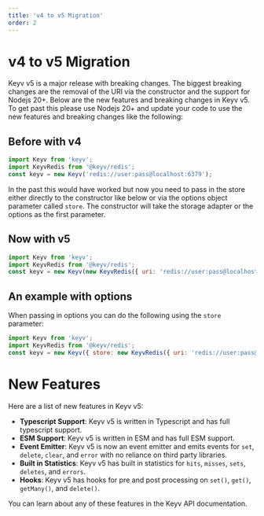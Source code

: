 ```yaml
---
title: 'v4 to v5 Migration'
order: 2
---
```


# v4 to v5 Migration

Keyv v5 is a major release with breaking changes. The biggest breaking changes are the removal of the URI via the constructor and the support for Nodejs 20+. Below are the new features and breaking changes in Keyv v5. To get past this please use Nodejs 20+ and update your code to use the new features and breaking changes like the following:

## Before with v4
```js
import Keyv from 'keyv';
import KeyvRedis from '@keyv/redis';
const keyv = new Keyv('redis://user:pass@localhost:6379');
```

In the past this would have worked but now you need to pass in the store either directly to the constructor like below or via the options object parameter called `store`. The constructor will take the storage adapter or the options as the first parameter.

## Now with v5
```js
import Keyv from 'keyv';
import KeyvRedis from '@keyv/redis';
const keyv = new Keyv(new KeyvRedis({ uri: 'redis://user:pass@localhost:6379' }));
```

## An example with options
When passing in options you can do the following using the `store` parameter:
```js
import Keyv from 'keyv';
import KeyvRedis from '@keyv/redis';
const keyv = new Keyv({ store: new KeyvRedis({ uri: 'redis://user:pass@localhost:6379' }), namespace: 'my-namespace' });
```

# New Features
Here are a list of new features in Keyv v5:
- **Typescript Support**: Keyv v5 is written in Typescript and has full typescript support.
- **ESM Support**: Keyv v5 is written in ESM and has full ESM support.
- **Event Emitter**: Keyv v5 is now an event emitter and emits events for `set`, `delete`, `clear`, and `error` with no reliance on third party libraries.
- **Built in Statistics**: Keyv v5 has built in statistics for `hits`, `misses`, `sets`, `deletes`, and `errors`.
- **Hooks**: Keyv v5 has hooks for pre and post processing on `set()`, `get()`, `getMany()`, and `delete()`.

You can learn about any of these features in the Keyv API documentation.

